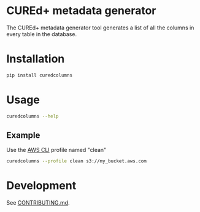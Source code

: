 # CUREd+ metadata generator

The CUREd+ metadata generator tool generates a list of all the columns in every table in the database.

# Installation

```bash
pip install curedcolumns
```

# Usage

```bash
curedcolumns --help
```

## Example

Use the [AWS CLI](https://docs.aws.amazon.com/cli/v1/userguide/) profile named "clean"

```bash
curedcolumns --profile clean s3://my_bucket.aws.com
```

# Development

See [CONTRIBUTING.md](./CONTRIBUTING.md).

